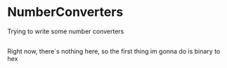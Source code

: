 # NumberConverters
Trying to write some number converters
##
Right now, there´s nothing here, so the first thing im gonna do is binary to hex
